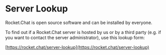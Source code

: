 # Server Lookup

Rocket.Chat is open source software and can be installed by everyone.

To find out if a Rocket.Chat server is hosted by us or by a third party \(e.g. if you want to contact the server administrator\), use this lookup form:

[https://rocket.chat/server-lookup](https://rocket.chat/server-lookup)

